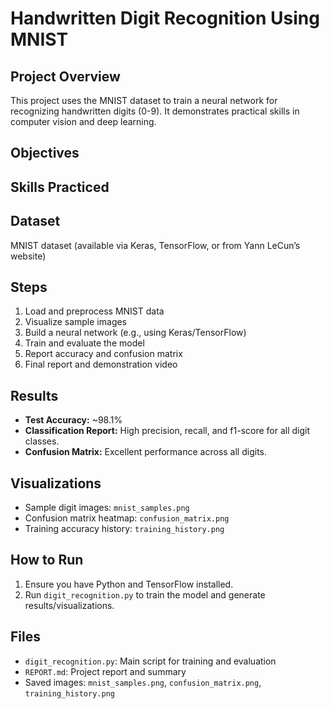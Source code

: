 # Handwritten Digit Recognition Using MNIST

## Project Overview
This project uses the MNIST dataset to train a neural network for recognizing handwritten digits (0-9). It demonstrates practical skills in computer vision and deep learning.

## Objectives

## Skills Practiced

## Dataset
MNIST dataset (available via Keras, TensorFlow, or from Yann LeCun’s website)

## Steps
1. Load and preprocess MNIST data
2. Visualize sample images
3. Build a neural network (e.g., using Keras/TensorFlow)
4. Train and evaluate the model
5. Report accuracy and confusion matrix
6. Final report and demonstration video

## Results
- **Test Accuracy:** ~98.1%
- **Classification Report:** High precision, recall, and f1-score for all digit classes.
- **Confusion Matrix:** Excellent performance across all digits.

## Visualizations
- Sample digit images: `mnist_samples.png`
- Confusion matrix heatmap: `confusion_matrix.png`
- Training accuracy history: `training_history.png`

## How to Run
1. Ensure you have Python and TensorFlow installed.
2. Run `digit_recognition.py` to train the model and generate results/visualizations.

## Files
- `digit_recognition.py`: Main script for training and evaluation
- `REPORT.md`: Project report and summary
- Saved images: `mnist_samples.png`, `confusion_matrix.png`, `training_history.png`
